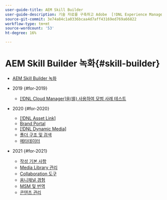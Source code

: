 ```yaml
---
user-guide-title: AEM Skill Builder
user-guide-description: 기술 자료를 구축하고 Adobe  [!DNL Experience Manager]에 대한 투자를 극대화하기 위해 녹화된 웨비나 시리즈입니다.
source-git-commit: 3e74a84c1a0336bcaa4d7aff43169ed769a66822
workflow-type: tm+mt
source-wordcount: '53'
ht-degree: 16%

---
```



# AEM Skill Builder 녹화{#skill-builder}

* [AEM Skill Builder 녹화](overview.md)

* 2019 {#for-2019}
   * [ [!DNL Cloud Manager]을(를) 사용하여 모범 사례 테스트](./2019/cloud-manager-testing.md)
* 2020 {#for-2020}
   * [[!DNL Asset Link]](./2020/asset-link.md)
   * [Brand Portal](./2020/brand-portal.md)
   * [[!DNL Dynamic Media]](./2020/dynamic-media.md)
   * [폴더 구조 및 검색](./2020/folder-structure-search.md)
   * [메타데이터](./2020/metadata.md)
* 2021 {#for-2021}
   * [작성 기본 사항](./2021/authoring-fundamentals.md)
   * [Media Library 관리](./2021/media-library-administration.md)
   * [Collaboration 도구](./2021/collaboration-tools.md)
   * [옴니채널 경험](./2021/omnichannel-experiences.md)
   * [MSM 및 번역](./2021/multi-site-management-web-translation.md)
   * [콘텐츠 관리](./2021/traditional-headless-content-management.md)

<!--

Articles must be added to this TOC file in order to render.

Use this list format to specify links to articles and section headings that expand and collapse in the left rail of the user guide.

An article link CANNOT be used as a section heading.
-->
